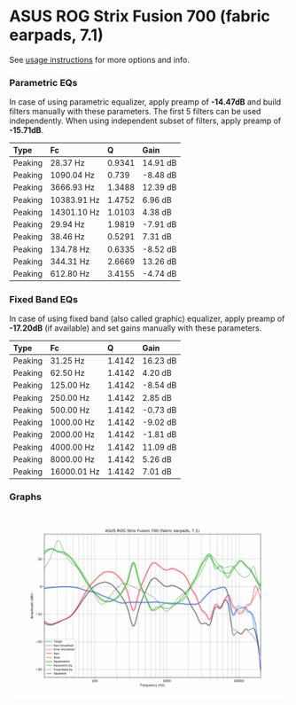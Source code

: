 # ASUS ROG Strix Fusion 700 (fabric earpads, 7.1)
See [usage instructions](https://github.com/jaakkopasanen/AutoEq#usage) for more options and info.

### Parametric EQs
In case of using parametric equalizer, apply preamp of **-14.47dB** and build filters manually
with these parameters. The first 5 filters can be used independently.
When using independent subset of filters, apply preamp of **-15.71dB**.

| Type    | Fc          |      Q | Gain     |
|:--------|:------------|:-------|:---------|
| Peaking | 28.37 Hz    | 0.9341 | 14.91 dB |
| Peaking | 1090.04 Hz  | 0.739  | -8.48 dB |
| Peaking | 3666.93 Hz  | 1.3488 | 12.39 dB |
| Peaking | 10383.91 Hz | 1.4752 | 6.96 dB  |
| Peaking | 14301.10 Hz | 1.0103 | 4.38 dB  |
| Peaking | 29.94 Hz    | 1.9819 | -7.91 dB |
| Peaking | 38.46 Hz    | 0.5291 | 7.31 dB  |
| Peaking | 134.78 Hz   | 0.6335 | -8.52 dB |
| Peaking | 344.31 Hz   | 2.6669 | 13.26 dB |
| Peaking | 612.80 Hz   | 3.4155 | -4.74 dB |

### Fixed Band EQs
In case of using fixed band (also called graphic) equalizer, apply preamp of **-17.20dB**
(if available) and set gains manually with these parameters.

| Type    | Fc          |      Q | Gain     |
|:--------|:------------|:-------|:---------|
| Peaking | 31.25 Hz    | 1.4142 | 16.23 dB |
| Peaking | 62.50 Hz    | 1.4142 | 4.20 dB  |
| Peaking | 125.00 Hz   | 1.4142 | -8.54 dB |
| Peaking | 250.00 Hz   | 1.4142 | 2.85 dB  |
| Peaking | 500.00 Hz   | 1.4142 | -0.73 dB |
| Peaking | 1000.00 Hz  | 1.4142 | -9.02 dB |
| Peaking | 2000.00 Hz  | 1.4142 | -1.81 dB |
| Peaking | 4000.00 Hz  | 1.4142 | 11.09 dB |
| Peaking | 8000.00 Hz  | 1.4142 | 5.26 dB  |
| Peaking | 16000.01 Hz | 1.4142 | 7.01 dB  |

### Graphs
![](./ASUS%20ROG%20Strix%20Fusion%20700%20(fabric%20earpads,%207.1).png)